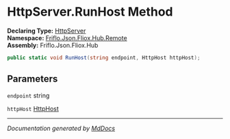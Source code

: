 ﻿<!--  
  <auto-generated>   
    The contents of this file were generated by a tool.  
    Changes to this file may be list if the file is regenerated  
  </auto-generated>   
-->

# HttpServer.RunHost Method

**Declaring Type:** [HttpServer](../index.md)  
**Namespace:** [Friflo.Json.Fliox.Hub.Remote](../../index.md)  
**Assembly:** Friflo.Json.Fliox.Hub

```csharp
public static void RunHost(string endpoint, HttpHost httpHost);
```

## Parameters

`endpoint`  string

`httpHost`  [HttpHost](../../HttpHost/index.md)

___

*Documentation generated by [MdDocs](https://github.com/ap0llo/mddocs)*
